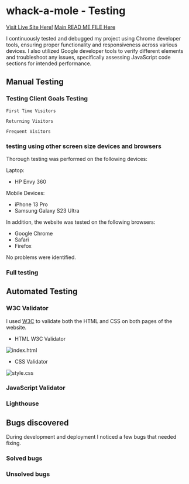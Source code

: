 # whack-a-mole - Testing

[Visit Live Site Here!](https://blingz-bbae80235bc4.herokuapp.com/)
[Main READ ME FILE Here](https://github.com/zaicodes/blingz-accessories)

I continuously tested and debugged my project using Chrome developer tools, ensuring proper functionality and responsiveness across various devices. I also utilized Google developer tools to verify different elements and troubleshoot any issues, specifically assessing JavaScript code sections for intended performance.

## Manual Testing

### Testing Client Goals Testing

`First Time Visitors`

`Returning Visitors`

`Frequent Visitors`

### testing using other screen size devices and browsers

Thorough testing was performed on the following devices:

Laptop:

- HP Envy 360

Mobile Devices:

- iPhone 13 Pro
- Samsung Galaxy S23 Ultra

In addition, the website was tested on the following browsers:

- Google Chrome
- Safari
- Firefox

No problems were identified.

### Full testing

## Automated Testing

### W3C Validator

I used [W3C](https://validator.w3.org/) to validate both the HTML and CSS on both pages of the website.

- HTML W3C Validator

![index.html]()

- CSS Validator

![style.css]()

### JavaScript Validator

### Lighthouse

## Bugs discovered

During development and deployment I noticed a few bugs that needed fixing.

### Solved bugs

### Unsolved bugs
